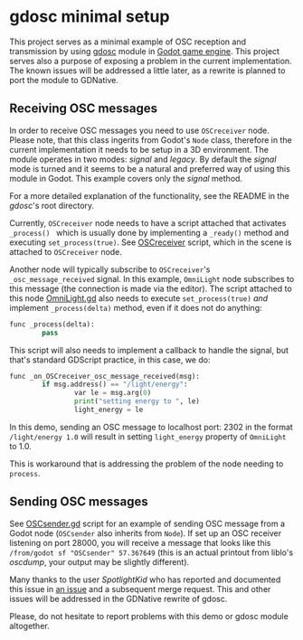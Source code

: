 # gdosc minimal setup

This project serves as a minimal example of OSC reception and transmission by using [gdosc](https://github.com/djiamnot/gdosc) module in [Godot game engine](https://godotengine.org). This project serves also a purpose of exposing a problem in the current implementation. The known issues will be addressed a little later, as a rewrite is planned to port the module to GDNative.

## Receiving OSC messages

In order to receive OSC messages you need to use `OSCreceiver` node. Please note, that this class ingerits from Godot's `Node` class, therefore in the current implementation it needs to be setup in a 3D environment. The module operates in two modes: _signal_ and _legacy_. By default the _signal_ mode is turned and it seems to be a natural and preferred way of using this module in Godot. This example covers only the _signal_ method.

For a more detailed explanation of the functionality, see the README in the _gdosc_'s root directory.

Currently, `OSCreceiver` node needs to have a script attached that activates `_process() ` which is usually done by implementing a `_ready()` method and executing `set_process(true)`. See [OSCreceiver](OSCreceiver.gd) script, which in the scene is attached to `OSCreceiver` node.

Another node will typically subscribe to `OSCreceiver`'s `_osc_message_received` signal. In this example, `OmniLight` node subscribes to this message (the connection is made via the editor). The script attached to this node [OmniLight.gd](OmniLight.gd) also needs to execute `set_process(true)` *and* implement `_process(delta)` method, even if it does not do anything:

``` python
func _process(delta):
        pass
```

This script will also needs to implement a callback to handle the signal, but that's standard GDScript practice, in this case, we do:

```python
func _on_OSCreceiver_osc_message_received(msg):
        if msg.address() == "/light/energy":
                var le = msg.arg(0)
                print("setting energy to ", le)
                light_energy = le
```

In this demo, sending an OSC message to localhost port: 2302 in the format `/light/energy 1.0` will result in setting `light_energy` property of `OmniLight` to 1.0.

This is workaround that is addressing the problem of the node needing to `process`.

## Sending OSC messages

See [OSCsender.gd](OSCsender.gd) script for an example of sending OSC message from a Godot node (`OSCsender` also inherits from `Node`). If set up an OSC receiver listening on port 28000, you will receive a message that looks like this `/from/godot sf "OSCsender" 57.367649` (this is an actual printout from liblo's _oscdump_, your output may be slightly different).

Many thanks to the user _SpotlightKid_ who has reported and documented this issue in [an issue](https://github.com/djiamnot/gdosc/commit/11744aa36c59864b4490614df3a62569618cab61) and a subsequent merge request. This and other issues will be addressed in the GDNative rewrite of gdosc.

Please, do not hesitate to report problems with this demo or gdosc module altogether.
